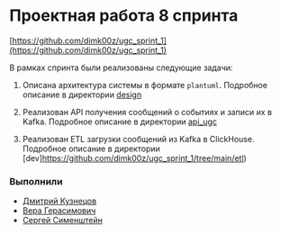 # Проектная работа 8 спринта

[https://github.com/dimk00z/ugc_sprint_1](https://github.com/dimk00z/ugc_sprint_1)


В рамках спринта были реализованы следующие задачи:

1. Описана архитектура системы в формате `plantuml`. 
Подробное описание в директории [design](https://github.com/dimk00z/ugc_sprint_1/tree/main/design)

2. Реализован API получения сообщений о событиях и записи их в Kafka.
Подробное описание в директории [api_ugc](https://github.com/dimk00z/ugc_sprint_1/tree/main/api_ugc)

3. Реализован ETL загрузки сообщений из Kafka в ClickHouse.
Подробное описание в директории [dev]https://github.com/dimk00z/ugc_sprint_1/tree/main/etl)


### Выполнили

- [Дмитрий Кузнецов](https://github.com/dimk00z)
- [Вера Герасимович](https://github.com/weraleto)
- [Сергей Сименштейн](https://github.com/simenshteyn)